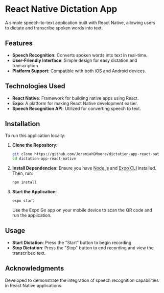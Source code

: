 # React Native Dictation App

A simple speech-to-text application built with React Native, allowing users to dictate and transcribe spoken words into text.

## Features

- **Speech Recognition**: Converts spoken words into text in real-time.
- **User-Friendly Interface**: Simple design for easy dictation and transcription.
- **Platform Support**: Compatible with both iOS and Android devices.

## Technologies Used

- **React Native**: Framework for building native apps using React.
- **Expo**: A platform for making React Native development easier.
- **Speech Recognition API**: Utilized for converting speech to text.

## Installation

To run this application locally:

1. **Clone the Repository**:
   ```bash
   git clone https://github.com/JeremiahDMoore/dictation-app-react-native.git
   cd dictation-app-react-native
   ```

2. **Install Dependencies**:
   Ensure you have [Node.js](https://nodejs.org/) and [Expo CLI](https://docs.expo.dev/get-started/installation/) installed. Then, run:
   ```bash
   npm install
   ```

3. **Start the Application**:
   ```bash
   expo start
   ```
   Use the Expo Go app on your mobile device to scan the QR code and run the application.

## Usage

- **Start Dictation**: Press the "Start" button to begin recording.
- **Stop Dictation**: Press the "Stop" button to end recording and view the transcribed text.

## Acknowledgments

Developed to demonstrate the integration of speech recognition capabilities in React Native applications.
